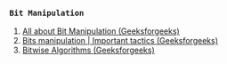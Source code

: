 ### ```Bit Manipulation```

1. [All about Bit Manipulation (Geeksforgeeks)](https://www.geeksforgeeks.org/all-about-bit-manipulation/)
2. [Bits manipulation | Important tactics (Geeksforgeeks)](https://www.geeksforgeeks.org/bits-manipulation-important-tactics/)
3. [Bitwise Algorithms (Geeksforgeeks)](https://www.geeksforgeeks.org/bitwise-algorithms/)